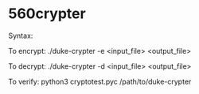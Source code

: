# 560crypter

Syntax:

 To encrypt: ./duke-crypter -e <input_file> <output_file>
 
 To decrypt: ./duke-crypter -d <input_file> <output_file>

To verify: python3 cryptotest.pyc /path/to/duke-crypter
